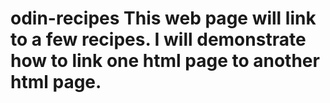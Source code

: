 # odin-recipes This web page will link to a few recipes. I will demonstrate how to link one html page to another html page. 